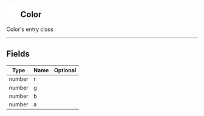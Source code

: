 ## <img src="../../.gitbook/assets/base.png" width="32" height="32" /> Color
Color's entry class

-----------------
## Fields

| Type   | Name | Optional |
| ------ | ---- | -------: |
| number | r |  |
| number | g |  |
| number | b |  |
| number | a |  |
